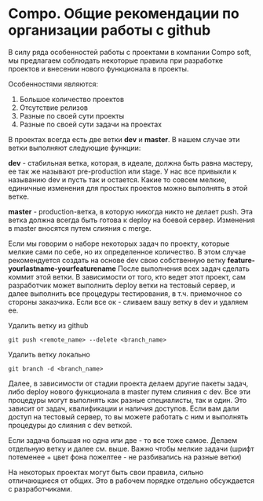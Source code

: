 # Compo. Общие рекомендации по организации работы с github


В силу ряда особенностей работы с проектами в компании Compo soft, 
мы предлагаем соблюдать некоторые правила при разработке проектов и внесении нового функционала в проекты.

Особенностями являются:

1. Большое количество проектов
2. Отсутствие релизов
3. Разные по своей сути проекты
4. Разные по своей сути задачи на проектах

В проектах всегда есть две ветки **dev** и **master**. 
В нашем случае эти ветки выполняют следующие функции:

**dev** - стабильная ветка, которая, в идеале, должна быть равна мастеру, ее так же называют pre-production или stage.
У нас все привыкли к называнию dev и пусть так и остается.
Какие то совсем мелкие, единичные изменения для простых проектов можно выполнять в этой ветке.


**master** - production-ветка, в которую никогда никто не делает push. 
Эта ветка должна всегда быть готова к deploy на боевой сервер.
Изменения в master вносятся путем слияния с merge.


Если мы говорим о наборе некоторых задач по проекту, которые мелкие сами по себе, 
но их определенное количество. 
В этом случае рекомендуется создать на основе 
dev свою собственную ветку **feature-yourlastname-yourfeaturename**
После выполнения всех задач сделать коммит этой ветки. 
В зависимости от того, кто ведет этот проект, сам разработчик может выполнить 
deploy ветки на тестовый сервер, и далее выполнить все процедуры тестирования, в т.ч. приемочное со стороны заказчика.
Если все ок - сливаем вашу ветку в dev и удаляем ее. 


Удалить ветку из github


``
git push <remote_name> --delete <branch_name>
``

Удалить ветку локально


``
git branch -d <branch_name>
``


Далее, в зависимости от стадии проекта делаем другие пакеты задач, либо deploy нового функционала в master путем слияния с dev.
Все эти процедуры могут выполнять как разные специалисты, так и один. Это зависит от задач, квалификации и наличия доступов.
Если вам дали доступ на тестовый сервер, то вы можете работать с ним и выполнять процедуры до слияния с dev веткой.

Если задача большая но одна или две - то все тоже самое. Делаем отдельную ветку и далее см. выше.
Важно чтобы мелкие задачи (шрифт потеменее + цвет фона пожелтее - не разбивались на разные ветки)


На некоторых проектах могут быть свои правила, сильно отличающиеся от общих.
Это в рабочем порядке отдельно обсуждается с разработчиками.










